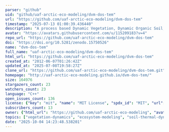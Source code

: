 ```yaml
---
parser: "github"
uid: "github/uaf-arctic-eco-modeling/dvm-dos-tem"
url: "https://github.com/uaf-arctic-eco-modeling/dvm-dos-tem"
timestamp: "2025-07-13 01:00:39.436440"
description: "A process based Dynamic Vegetation, Dynamic Organic Soil, Terrestrial Ecosystem Model."
avatar: "https://avatars.githubusercontent.com/u/115209183?v=4"
repo_url: "https://github.com/uaf-arctic-eco-modeling/dvm-dos-tem"
doi: "https://doi.org/10.5281/zenodo.15750526"
name: "dvm-dos-tem"
full_name: "uaf-arctic-eco-modeling/dvm-dos-tem"
html_url: "https://github.com/uaf-arctic-eco-modeling/dvm-dos-tem"
created_at: "2012-06-07T01:26:42Z"
updated_at: "2025-07-08T19:58:27Z"
clone_url: "https://github.com/uaf-arctic-eco-modeling/dvm-dos-tem.git"
homepage: "http://uaf-arctic-eco-modeling.github.io/dvm-dos-tem/"
size: 164976
stargazers_count: 23
watchers_count: 23
language: "C++"
open_issues_count: 136
license: {"key": "mit", "name": "MIT License", "spdx_id": "MIT", "url": "https://api.github.com/licenses/mit", "node_id": "MDc6TGljZW5zZTEz"}
subscribers_count: 13
owner: {"html_url": "https://github.com/uaf-arctic-eco-modeling", "avatar_url": "https://avatars.githubusercontent.com/u/115209183?v=4", "login": "uaf-arctic-eco-modeling", "type": "Organization"}
topics: ["vegetation-dynamics", "ecosystem-modeling", "soil-thermal-dynamics", "fire-dynamics", "carbon-cycling", "permafrost-dynamics", "arctic", "boreal", "carbon", "cryosphere", "permafrost", "terrestrial-ecosystem-modeling"]
date: "2025-10-04 14:23:48.538201"
---
```

